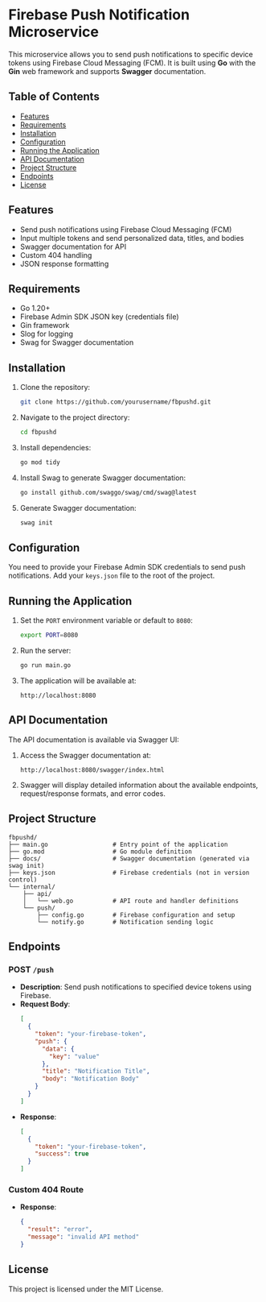 
# Firebase Push Notification Microservice

This microservice allows you to send push notifications to specific device tokens using Firebase Cloud Messaging (FCM). It is built using **Go** with the **Gin** web framework and supports **Swagger** documentation.

## Table of Contents
- [Features](#features)
- [Requirements](#requirements)
- [Installation](#installation)
- [Configuration](#configuration)
- [Running the Application](#running-the-application)
- [API Documentation](#api-documentation)
- [Project Structure](#project-structure)
- [Endpoints](#endpoints)
- [License](#license)

## Features
- Send push notifications using Firebase Cloud Messaging (FCM)
- Input multiple tokens and send personalized data, titles, and bodies
- Swagger documentation for API
- Custom 404 handling
- JSON response formatting

## Requirements
- Go 1.20+
- Firebase Admin SDK JSON key (credentials file)
- Gin framework
- Slog for logging
- Swag for Swagger documentation

## Installation

1. Clone the repository:
   ```bash
   git clone https://github.com/yourusername/fbpushd.git
   ```

2. Navigate to the project directory:
   ```bash
   cd fbpushd
   ```

3. Install dependencies:
   ```bash
   go mod tidy
   ```

4. Install Swag to generate Swagger documentation:
   ```bash
   go install github.com/swaggo/swag/cmd/swag@latest
   ```

5. Generate Swagger documentation:
   ```bash
   swag init
   ```

## Configuration

You need to provide your Firebase Admin SDK credentials to send push notifications. Add your `keys.json` file to the root of the project.

## Running the Application

1. Set the `PORT` environment variable or default to `8080`:
   ```bash
   export PORT=8080
   ```

2. Run the server:
   ```bash
   go run main.go
   ```

3. The application will be available at:
   ```
   http://localhost:8080
   ```

## API Documentation

The API documentation is available via Swagger UI:

1. Access the Swagger documentation at:
   ```
   http://localhost:8080/swagger/index.html
   ```

2. Swagger will display detailed information about the available endpoints, request/response formats, and error codes.

## Project Structure

```
fbpushd/
├── main.go                  # Entry point of the application
├── go.mod                   # Go module definition
├── docs/                    # Swagger documentation (generated via swag init)
├── keys.json                # Firebase credentials (not in version control)
└── internal/
    ├── api/
    │   └── web.go           # API route and handler definitions
    └── push/
        ├── config.go        # Firebase configuration and setup
        └── notify.go        # Notification sending logic
```

## Endpoints

### POST `/push`

- **Description**: Send push notifications to specified device tokens using Firebase.
- **Request Body**:
  ```json
  [
    {
      "token": "your-firebase-token",
      "push": {
        "data": {
          "key": "value"
        },
        "title": "Notification Title",
        "body": "Notification Body"
      }
    }
  ]
  ```
- **Response**:
  ```json
  [
    {
      "token": "your-firebase-token",
      "success": true
    }
  ]
  ```

### Custom 404 Route

- **Response**:
  ```json
  {
    "result": "error",
    "message": "invalid API method"
  }
  ```

## License

This project is licensed under the MIT License.
